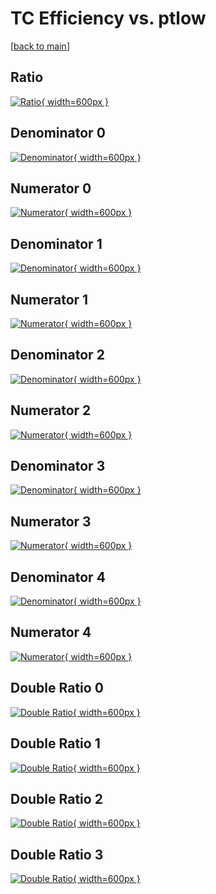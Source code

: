 # TC Efficiency vs. ptlow

[[back to main](./)]



## Ratio

[![Ratio](../mtv/var/TC_base_13_0_eff_ptlow.png){ width=600px }](../mtv/var/TC_base_13_0_eff_ptlow.pdf)

## Denominator 0

[![Denominator](../mtv/den/TC_base_13_0_eff_ptlow_den0.png){ width=600px }](../mtv/den/TC_base_13_0_eff_ptlow_den0.pdf)

## Numerator 0

[![Numerator](../mtv/num/TC_base_13_0_eff_ptlow_num0.png){ width=600px }](../mtv/num/TC_base_13_0_eff_ptlow_num0.pdf)

## Denominator 1

[![Denominator](../mtv/den/TC_base_13_0_eff_ptlow_den1.png){ width=600px }](../mtv/den/TC_base_13_0_eff_ptlow_den1.pdf)

## Numerator 1

[![Numerator](../mtv/num/TC_base_13_0_eff_ptlow_num1.png){ width=600px }](../mtv/num/TC_base_13_0_eff_ptlow_num1.pdf)

## Denominator 2

[![Denominator](../mtv/den/TC_base_13_0_eff_ptlow_den2.png){ width=600px }](../mtv/den/TC_base_13_0_eff_ptlow_den2.pdf)

## Numerator 2

[![Numerator](../mtv/num/TC_base_13_0_eff_ptlow_num2.png){ width=600px }](../mtv/num/TC_base_13_0_eff_ptlow_num2.pdf)

## Denominator 3

[![Denominator](../mtv/den/TC_base_13_0_eff_ptlow_den3.png){ width=600px }](../mtv/den/TC_base_13_0_eff_ptlow_den3.pdf)

## Numerator 3

[![Numerator](../mtv/num/TC_base_13_0_eff_ptlow_num3.png){ width=600px }](../mtv/num/TC_base_13_0_eff_ptlow_num3.pdf)

## Denominator 4

[![Denominator](../mtv/den/TC_base_13_0_eff_ptlow_den4.png){ width=600px }](../mtv/den/TC_base_13_0_eff_ptlow_den4.pdf)

## Numerator 4

[![Numerator](../mtv/num/TC_base_13_0_eff_ptlow_num4.png){ width=600px }](../mtv/num/TC_base_13_0_eff_ptlow_num4.pdf)

## Double Ratio 0

[![Double Ratio](../mtv/ratio/TC_base_13_0_eff_ptlow_ratio0.png){ width=600px }](../mtv/ratio/TC_base_13_0_eff_ptlow_ratio0.pdf)

## Double Ratio 1

[![Double Ratio](../mtv/ratio/TC_base_13_0_eff_ptlow_ratio1.png){ width=600px }](../mtv/ratio/TC_base_13_0_eff_ptlow_ratio1.pdf)

## Double Ratio 2

[![Double Ratio](../mtv/ratio/TC_base_13_0_eff_ptlow_ratio2.png){ width=600px }](../mtv/ratio/TC_base_13_0_eff_ptlow_ratio2.pdf)

## Double Ratio 3

[![Double Ratio](../mtv/ratio/TC_base_13_0_eff_ptlow_ratio3.png){ width=600px }](../mtv/ratio/TC_base_13_0_eff_ptlow_ratio3.pdf)

